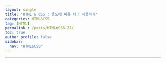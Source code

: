 ```yaml
---
layout: single
title: "HTML & CSS : 용도에 따른 태그 사용하기"
categories: HTML&CSS
tag: [HTML]
permalink : /posts/HTMLnCSS-27/
toc: true
author_profile: false
sidebar:
  nav: "HTML&CSS"
---
```


<hr>

## 